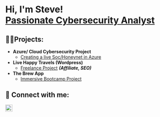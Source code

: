 <h1>Hi, I'm Steve! <br/><a href="https://github.com/smedrano101">Passionate Cybersecurity Analyst</a> <a href="https://www.linkedin.com/in/steve-medrano/"></a>

<h2>👨‍💻Projects:</h2>

- <b> Azure/ Cloud Cybersecurity Project </b>
  - [Creating a live Soc/Honeynet in Azure]()
- <b>Live Happy Travels (Wordpress)</b>
  - [Freelance Project](https://youtu.be/ahOQPUjed7M?si=sn3PGSqkA85MkgVM) <b><i>(Affiliate, SEO)</b></i>
- <b>The Brew App</b>
  - [Immersive Bootcamp Project](https://github.com/DjangoKerger/DCBreweriesAPP#dcbreweriesapp)

<h2> 🤳 Connect with me:</h2>


[<img align="left" alt="SteveMedrano | LinkedIn" width="22px" src="https://cdn.jsdelivr.net/npm/simple-icons@v3/icons/linkedin.svg" />][linkedin]

[linkedin]: https://linkedin.com/in/Steve-Medrano







<!--
**joshmadakor1/joshmadakor1** is a ✨ _special_ ✨ repository because its `README.md` (this file) appears on your GitHub profile.

Here are some ideas to get you started:

- 🔭 I’m currently working on ...
- 🌱 I’m currently learning ...
- 👯 I’m looking to collaborate on ...
- 🤔 I’m looking for help with ...
- 💬 Ask me about ...
- 📫 How to reach me: ...
- 😄 Pronouns: ...
- ⚡ Fun fact: ...
-->

